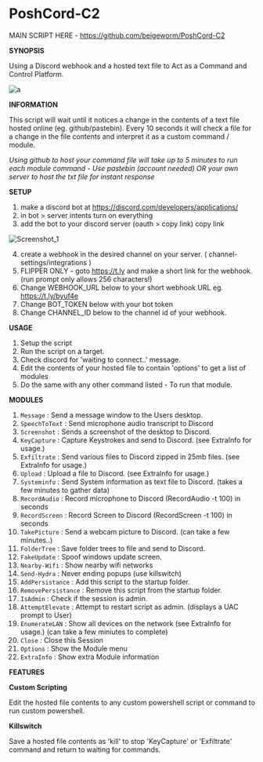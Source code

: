 # PoshCord-C2

MAIN SCRIPT HERE - https://github.com/beigeworm/PoshCord-C2

**SYNOPSIS**

Using a Discord webhook and a hosted text file to Act as a Command and Control Platform.

![a](https://github.com/beigeworm/BadUSB-Files-For-FlipperZero/assets/93350544/fbd9e46b-5ba2-402b-ac7e-4464985e085a)

**INFORMATION**

This script will wait until it notices a change in the contents of a text file hosted online (eg. github/pastebin).
Every 10 seconds it will check a file for a change in the file contents and interpret it as a custom command / module.

*Using github to host your command file will take up to 5 minutes to run each module command - Use pastebin (account needed) OR your own server to host the txt file for instant response* 

**SETUP**
1. make a discord bot at https://discord.com/developers/applications/
2. in bot > server intents turn on everything
3. add the bot to your discord server (oauth > copy link) copy link

![Screenshot_1](https://github.com/beigeworm/BadUSB-Files-For-FlipperZero/assets/93350544/b3fe7785-dcf3-4971-99f0-f3456ddc34ef)

4. create a webhook in the desired channel on your server. ( channel-settings/integrations )
5. FLIPPER ONLY - goto https://t.ly and make a short link for the webhook. (run prompt only allows 256 characters!)
6. Change WEBHOOK_URL below to your short webhook URL eg. https://t.ly/byuf4e
7. Change BOT_TOKEN below with your bot token
8. Change CHANNEL_ID below to the channel id of your webhook.

**USAGE**
1. Setup the script
2. Run the script on a target.
3. Check discord for 'waiting to connect..' message.
4. Edit the contents of your hosted file to contain 'options' to get a list of modules
5. Do the same with any other command listed - To run that module.

**MODULES**
1. `Message` : Send a message window to the Users desktop.
2. `SpeechToText`  : Send microphone audio transcript to Discord       
3. `Screenshot`  : Sends a screenshot of the desktop to Discord.      
4. `KeyCapture`   : Capture Keystrokes and send to Discord. (see ExtraInfo for usage.)          
5. `Exfiltrate` : Send various files to Discord zipped in 25mb files. (see ExtraInfo for usage.)                   
6. `Upload` : Upload a file to Discord. (see ExtraInfo for usage.)     
7. `Systeminfo` : Send System information as text file to Discord. (takes a few minutes to gather data)
8. `RecordAudio`  : Record microphone to Discord (RecordAudio -t 100) in seconds
9. `RecordScreen`  : Record Screen to Discord (RecordScreen -t 100) in seconds
10. `TakePicture` : Send a webcam picture to Discord. (can take a few minutes..)
11. `FolderTree` : Save folder trees to file and send to Discord.
12. `FakeUpdate` : Spoof windows update screen.
13. `Nearby-Wifi` : Show nearby wifi networks
14. `Send-Hydra` : Never ending popups (use killswitch)            
15. `AddPersistance` : Add this script to the startup folder.         
16. `RemovePersistance` : Remove this script from the startup folder.               
17. `IsAdmin`  : Check if the session is admin.             
18. `AttemptElevate` : Attempt to restart script as admin. (displays a UAC prompt to User)  
19. `EnumerateLAN`  : Show all devices on the network (see ExtraInfo for usage.) (can take a few miniutes to complete)    
20. `Close`  : Close this Session                          
21. `Options`  : Show the Module menu
22. `ExtraInfo`  : Show extra Module information


**FEATURES**

**Custom Scripting**

Edit the hosted file contents to any custom powershell script or command to run custom powershell.

**Killswitch**

Save a hosted file contents as 'kill' to stop 'KeyCapture' or 'Exfiltrate' command and return to waiting for commands.

